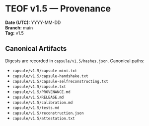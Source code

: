 # TEOF v1.5 — Provenance

**Date (UTC):** YYYY-MM-DD  
**Branch:** main  
**Tag:** v1.5

## Canonical Artifacts
Digests are recorded in `capsule/v1.5/hashes.json`. Canonical paths:

- `capsule/v1.5/capsule-mini.txt`
- `capsule/v1.5/capsule-handshake.txt`
- `capsule/v1.5/capsule-selfreconstructing.txt`
- `capsule/v1.5/capsule.txt`
- `capsule/v1.5/PROVENANCE.md`
- `capsule/v1.5/RELEASE.md`
- `capsule/v1.5/calibration.md`
- `capsule/v1.5/tests.md`
- `capsule/v1.5/reconstruction.json`
- `capsule/v1.5/attestation.txt`

